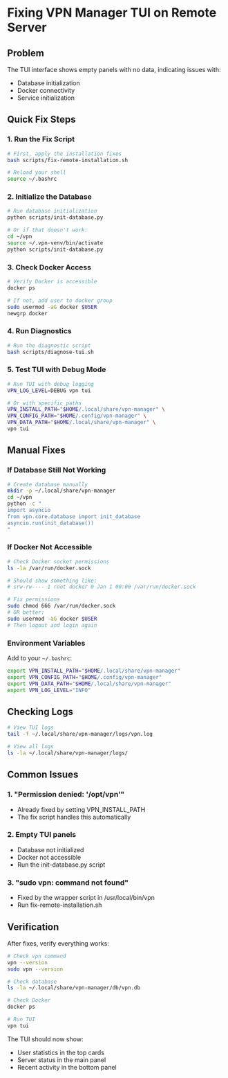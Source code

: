 # Fixing VPN Manager TUI on Remote Server

## Problem
The TUI interface shows empty panels with no data, indicating issues with:
- Database initialization
- Docker connectivity
- Service initialization

## Quick Fix Steps

### 1. Run the Fix Script
```bash
# First, apply the installation fixes
bash scripts/fix-remote-installation.sh

# Reload your shell
source ~/.bashrc
```

### 2. Initialize the Database
```bash
# Run database initialization
python scripts/init-database.py

# Or if that doesn't work:
cd ~/vpn
source ~/.vpn-venv/bin/activate
python scripts/init-database.py
```

### 3. Check Docker Access
```bash
# Verify Docker is accessible
docker ps

# If not, add user to docker group
sudo usermod -aG docker $USER
newgrp docker
```

### 4. Run Diagnostics
```bash
# Run the diagnostic script
bash scripts/diagnose-tui.sh
```

### 5. Test TUI with Debug Mode
```bash
# Run TUI with debug logging
VPN_LOG_LEVEL=DEBUG vpn tui

# Or with specific paths
VPN_INSTALL_PATH="$HOME/.local/share/vpn-manager" \
VPN_CONFIG_PATH="$HOME/.config/vpn-manager" \
VPN_DATA_PATH="$HOME/.local/share/vpn-manager" \
vpn tui
```

## Manual Fixes

### If Database Still Not Working
```bash
# Create database manually
mkdir -p ~/.local/share/vpn-manager
cd ~/vpn
python -c "
import asyncio
from vpn.core.database import init_database
asyncio.run(init_database())
"
```

### If Docker Not Accessible
```bash
# Check Docker socket permissions
ls -la /var/run/docker.sock

# Should show something like:
# srw-rw---- 1 root docker 0 Jan 1 00:00 /var/run/docker.sock

# Fix permissions
sudo chmod 666 /var/run/docker.sock
# OR better:
sudo usermod -aG docker $USER
# Then logout and login again
```

### Environment Variables
Add to your `~/.bashrc`:
```bash
export VPN_INSTALL_PATH="$HOME/.local/share/vpn-manager"
export VPN_CONFIG_PATH="$HOME/.config/vpn-manager"
export VPN_DATA_PATH="$HOME/.local/share/vpn-manager"
export VPN_LOG_LEVEL="INFO"
```

## Checking Logs

```bash
# View TUI logs
tail -f ~/.local/share/vpn-manager/logs/vpn.log

# View all logs
ls -la ~/.local/share/vpn-manager/logs/
```

## Common Issues

### 1. "Permission denied: '/opt/vpn'"
- Already fixed by setting VPN_INSTALL_PATH
- The fix script handles this automatically

### 2. Empty TUI panels
- Database not initialized
- Docker not accessible
- Run the init-database.py script

### 3. "sudo vpn: command not found"
- Fixed by the wrapper script in /usr/local/bin/vpn
- Run fix-remote-installation.sh

## Verification

After fixes, verify everything works:
```bash
# Check vpn command
vpn --version
sudo vpn --version

# Check database
ls -la ~/.local/share/vpn-manager/db/vpn.db

# Check Docker
docker ps

# Run TUI
vpn tui
```

The TUI should now show:
- User statistics in the top cards
- Server status in the main panel
- Recent activity in the bottom panel